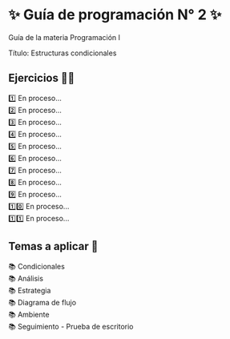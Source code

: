 <h1 align="left">✨ Guía de programación N° 2 ✨ </h1>
<p align="left">Guía de la materia Programación I</p>
<p align="left">Título: Estructuras condicionales</p>
<h2 align="left">Ejercicios 💪🏻</h2>
<p align="left">1️⃣ En proceso...<br>2️⃣ En proceso...<br>3️⃣ En proceso...<br>4️⃣ En proceso...<br>5️⃣ En proceso...</br>6️⃣ En proceso...</br>7️⃣ En proceso...</br>8️⃣ En proceso...</br>9️⃣ En proceso...</br>1️⃣0️⃣ En proceso...</br>1️⃣1️⃣ En proceso...</br>
<h2 align="left">Temas a aplicar 📓</h2>
<p align="left">📚 Condicionales <br>📚 Análisis <br>📚 Estrategia<br>📚 Diagrama de flujo<br>📚 Ambiente<br>📚 Seguimiento - Prueba de escritorio</p>
